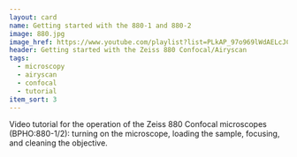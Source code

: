 ```yaml
---
layout: card
name: Getting started with the 880-1 and 880-2
image: 880.jpg
image_href: https://www.youtube.com/playlist?list=PLkAP_97o969lWdAELcJC_tex8PwcGQNsx 
header: Getting started with the Zeiss 880 Confocal/Airyscan
tags:
  - microscopy
  - airyscan
  - confocal
  - tutorial
item_sort: 3
---
```

Video tutorial for the operation of the Zeiss 880 Confocal microscopes (BPHO:880-1/2): turning on the microscope, loading the sample, focusing, and cleaning the objective. 